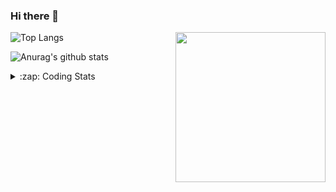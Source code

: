 ### Hi there 👋

<!--
**tao8687/tao8687** is a ✨ _special_ ✨ repository because its `README.md` (this file) appears on your GitHub profile.

Here are some ideas to get you started:

- 🔭 I’m currently working on ...
- 🌱 I’m currently learning ...
- 👯 I’m looking to collaborate on ...
- 🤔 I’m looking for help with ...
- 💬 Ask me about ...
- 📫 How to reach me: ...
- 😄 Pronouns: ...
- ⚡ Fun fact: ...
-->

<img align='right' src="https://media.giphy.com/media/M9gbBd9nbDrOTu1Mqx/giphy.gif" width="240">

  
![Top Langs](https://github-readme-stats.vercel.app/api/top-langs/?username=tao8687&layout=compact&title_color=23238E&text_color=A67D3D)

![Anurag's github stats](https://github-readme-stats.vercel.app/api?username=tao8687&show_icons=true&&text_color=A67D3D&title_color=23238E&show_icons=false&count_private=true&hide=stars)

<details>
  <summary>:zap: Coding Stats</summary>
  <br>
    
<!--START_SECTION:waka-->

```text
From: 04 November 2022 - To: 11 November 2022

C          3 hrs 47 mins   ███████████░░░░░░░░░░░░░░   44.51 %
Python     2 hrs 27 mins   ███████▒░░░░░░░░░░░░░░░░░   28.87 %
Markdown   1 hr 32 mins    ████▓░░░░░░░░░░░░░░░░░░░░   18.08 %
Text       31 mins         █▓░░░░░░░░░░░░░░░░░░░░░░░   06.07 %
C++        12 mins         ▓░░░░░░░░░░░░░░░░░░░░░░░░   02.45 %
Bash       0 secs          ░░░░░░░░░░░░░░░░░░░░░░░░░   00.02 %
```

<!--END_SECTION:waka-->
</details>
